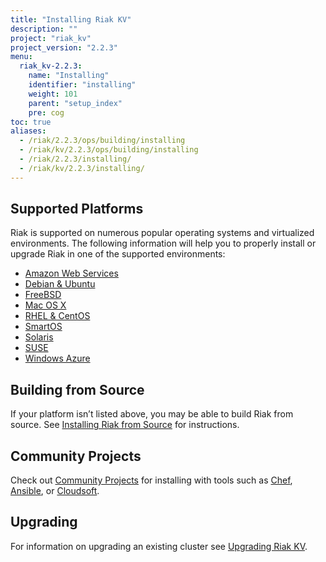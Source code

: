 ```yaml
---
title: "Installing Riak KV"
description: ""
project: "riak_kv"
project_version: "2.2.3"
menu:
  riak_kv-2.2.3:
    name: "Installing"
    identifier: "installing"
    weight: 101
    parent: "setup_index"
    pre: cog
toc: true
aliases:
  - /riak/2.2.3/ops/building/installing
  - /riak/kv/2.2.3/ops/building/installing
  - /riak/2.2.3/installing/
  - /riak/kv/2.2.3/installing/
---
```


[install aws]: /riak/kv/2.2.3/setup/installing/amazon-web-services
[install debian & ubuntu]: /riak/kv/2.2.3/setup/installing/debian-ubuntu
[install freebsd]: /riak/kv/2.2.3/setup/installing/freebsd
[install mac osx]: /riak/kv/2.2.3/setup/installing/mac-osx
[install rhel & centos]: /riak/kv/2.2.3/setup/installing/rhel-centos
[install smartos]: /riak/kv/2.2.3/setup/installing/smartos
[install solaris]: /riak/kv/2.2.3/setup/installing/solaris
[install suse]: /riak/kv/2.2.3/setup/installing/suse
[install windows azure]: /riak/kv/2.2.3/setup/installing/windows-azure
[install source index]: /riak/kv/2.2.3/setup/installing/source
[community projects]: /community/projects
[upgrade index]: /riak/kv/2.2.3/setup/upgrading

## Supported Platforms

Riak is supported on numerous popular operating systems and virtualized
environments. The following information will help you to
properly install or upgrade Riak in one of the supported environments:

  * [Amazon Web Services][install aws]
  * [Debian & Ubuntu][install debian & ubuntu]
  * [FreeBSD][install freebsd]
  * [Mac OS X][install mac osx]
  * [RHEL & CentOS][install rhel & centos]
  * [SmartOS][install smartos]
  * [Solaris][install solaris]
  * [SUSE][install suse]
  * [Windows Azure][install windows azure]

## Building from Source

If your platform isn’t listed above, you may be able to build Riak from source. See [Installing Riak from Source][install source index] for instructions.

## Community Projects

Check out [Community Projects][community projects] for installing with tools such as [Chef](https://www.chef.io/chef/), [Ansible](http://www.ansible.com/), or [Cloudsoft](http://www.cloudsoftcorp.com/).

## Upgrading

For information on upgrading an existing cluster see [Upgrading Riak KV][upgrade index].
